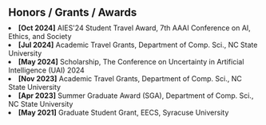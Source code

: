 <h1 id="award"></h1>

<h2 style="margin: 60px 0px 10px;">Honors / Grants / Awards</h2>

<li>
<strong>[Oct 2024]</strong> AIES'24 Student Travel Award, 7th AAAI Conference on AI, Ethics, and Society
</li>
<li>
<strong>[Jul 2024]</strong> Academic Travel Grants, Department of Comp. Sci., NC State University
</li>
<li>
<strong>[May 2024]</strong> Scholarship, The Conference on Uncertainty in Artificial Intelligence (UAI) 2024
</li>
<li>
<strong>[Nov 2023]</strong> Academic Travel Grants, Department of Comp. Sci., NC State University
</li>
<li>
<strong>[Apr 2023]</strong> Summer Graduate Award (SGA), Department of Comp. Sci., NC State University
</li>
<li>
<strong>[May 2021]</strong> Graduate Student Grant, EECS, Syracuse University
</li>
<!-- <br/> -->
